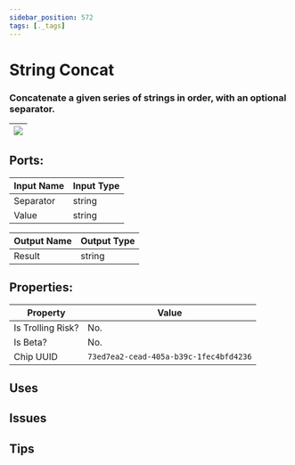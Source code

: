 ```yaml
---
sidebar_position: 572
tags: [._tags]
---
```


# String Concat


### Concatenate a given series of strings in order, with an optional separator.

| ![](https://images-ext-2.discordapp.net/external/MPmIaQzlEPmgGWlgi-WxBBXt0Bjv_zWPkg1y1f_sy3s/https/www.recroomcircuits.com/image/circuit/absolute-value?width=206&height=108) |
|-----|

## Ports:

| Input Name | Input Type |
|-----------|-----------|
| Separator | string |
| Value | string |

| Output Name | Output Type |
|-----------|-----------|
| Result | string |

## Properties:

| Property  | Value |
|-------------------|-----------|
| Is Trolling Risk? | No. |
| Is Beta? | No. |
| Chip UUID | `73ed7ea2-cead-405a-b39c-1fec4bfd4236` |

## Uses

## Issues

## Tips